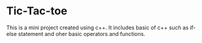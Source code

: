 # Tic-Tac-toe
This is a mini project created using c++. It includes basic of c++ such as if-else statement and oher basic operators and functions.
